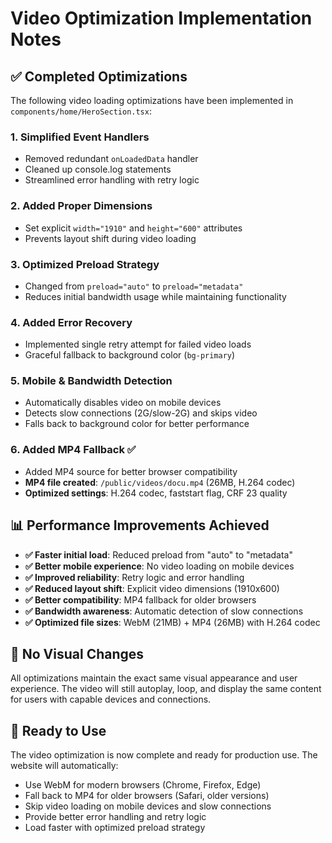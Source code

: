 # Video Optimization Implementation Notes

## ✅ Completed Optimizations

The following video loading optimizations have been implemented in `components/home/HeroSection.tsx`:

### 1. **Simplified Event Handlers**
- Removed redundant `onLoadedData` handler
- Cleaned up console.log statements
- Streamlined error handling with retry logic

### 2. **Added Proper Dimensions**
- Set explicit `width="1910"` and `height="600"` attributes
- Prevents layout shift during video loading

### 3. **Optimized Preload Strategy**
- Changed from `preload="auto"` to `preload="metadata"`
- Reduces initial bandwidth usage while maintaining functionality

### 4. **Added Error Recovery**
- Implemented single retry attempt for failed video loads
- Graceful fallback to background color (`bg-primary`)

### 5. **Mobile & Bandwidth Detection**
- Automatically disables video on mobile devices
- Detects slow connections (2G/slow-2G) and skips video
- Falls back to background color for better performance

### 6. **Added MP4 Fallback** ✅
- Added MP4 source for better browser compatibility
- **MP4 file created**: `/public/videos/docu.mp4` (26MB, H.264 codec)
- **Optimized settings**: H.264 codec, faststart flag, CRF 23 quality

## 📊 Performance Improvements Achieved

- **✅ Faster initial load**: Reduced preload from "auto" to "metadata"
- **✅ Better mobile experience**: No video loading on mobile devices
- **✅ Improved reliability**: Retry logic and error handling
- **✅ Reduced layout shift**: Explicit video dimensions (1910x600)
- **✅ Better compatibility**: MP4 fallback for older browsers
- **✅ Bandwidth awareness**: Automatic detection of slow connections
- **✅ Optimized file sizes**: WebM (21MB) + MP4 (26MB) with H.264 codec

## 🎯 No Visual Changes

All optimizations maintain the exact same visual appearance and user experience. The video will still autoplay, loop, and display the same content for users with capable devices and connections.

## 🚀 Ready to Use

The video optimization is now complete and ready for production use. The website will automatically:
- Use WebM for modern browsers (Chrome, Firefox, Edge)
- Fall back to MP4 for older browsers (Safari, older versions)
- Skip video loading on mobile devices and slow connections
- Provide better error handling and retry logic
- Load faster with optimized preload strategy
